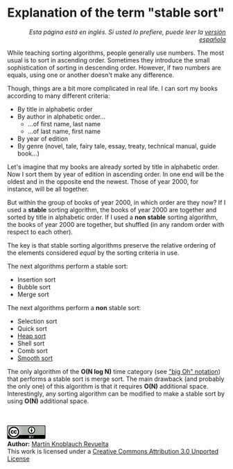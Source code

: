 # Explanation of the term "stable sort"

<p align="right"><i>Esta página está en inglés. Si usted lo prefiere, puede leer la <a href="../es/StableSort.md">versión española</a></i></p>

While teaching sorting algorithms, people generally use numbers. The most usual is to sort in ascending order. Sometimes they introduce the small sophistication of sorting in descending order. However, if two numbers are equals, using one or another doesn't make any difference.

Though, things are a bit more complicated in real life. I can sort my books according to many different criteria:

   + By title in alphabetic order
   + By author in alphabetic order...
      - ...of first name, last name
      - ...of last name, first name
   + By year of edition
   + By genre (novel, tale, fairy tale, essay, treaty, technical manual, guide book...)

Let's imagine that my books are already sorted by title in alphabetic order. Now I sort them by year of edition in ascending order. In one end will be the oldest and in the opposite end the newest. Those of year 2000, for instance, will be all together.

But within the group of books of year 2000, in which order are they now? If I used a **stable** sorting algorithm, the books of year 2000 are together and sorted by title in alphabetic order. If I used a **non stable** sorting algorithm, the books of year 2000 are together, but shuffled (in any random order with respect to each other).

The key is that stable sorting algorithms preserve the relative ordering of the elements considered _equal_ by the sorting criteria in use.

The next algorithms perform a stable sort:

   + Insertion sort
   + Bubble sort
   + Merge sort

The next algorithms perform a **non** stable sort:

   + Selection sort
   + Quick sort
   + [Heap sort](HeapSort.md)
   + Shell sort
   + Comb sort
   + [Smooth sort](SmoothSort.md)

The only algorithm of the **O(N log N)** time category (see ["big Oh" notation](BigOhNotation.md)) that performs a stable sort is merge sort. The main drawback (and probably the only one) of this algorithm is that it requires **O(N)** additional space. Interestingly, any sorting algorithm can be modified to make a stable sort by using **O(N)** additional space.


<br><br>
<a href='../LICENSE'><img src='../img/cc_by_88x31.png' alt='Creative Commons License' /></a><br>
**Author:** [Martín Knoblauch Revuelta](http://www.mkrevuelta.com/en/about-me/)<br>
This work is licensed under a [Creative Commons Attribution 3.0 Unported License](../LICENSE)</a>

